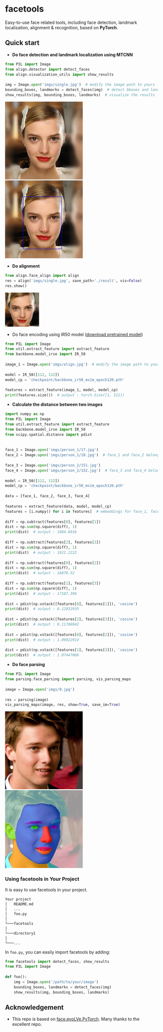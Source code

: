 # facetools
Easy-to-use face related tools, including face detection, landmark localization, alignment &amp; recognition, based on **PyTorch**.

## Quick start
* **Do face detection and landmark localization  using MTCNN**
```python
from PIL import Image
from align.detector import detect_faces
from align.visualization_utils import show_results

img = Image.open('imgs/single.jpg')  # modify the image path to yours
bounding_boxes, landmarks = detect_faces(img)  # detect bboxes and landmarks for all faces in the image
show_results(img, bounding_boxes, landmarks)  # visualize the results
```
![](imgs/single.jpg)   ![](imgs/detect_landmark.png)

* **Do alignment**
```python
from align.face_align import align
res = align('imgs/single.jpg', save_path='./result', vis=False)
res.show()
```
![](imgs/align.jpg)

* Do face encoding using IR50 model ([download pretrained model](https://pan.baidu.com/s/1L8yOF1oZf6JHfeY9iN59Mg#list/path=%2F))
```python
from PIL import Image
from util.extract_feature import extract_feature
from backbone.model_irse import IR_50

image_1 = Image.open('imgs/align.jpg')  # modify the image path to yours

model = IR_50([112, 112])
model_cp = 'checkpoint/backbone_ir50_ms1m_epoch120.pth'

features = extract_feature(image_1, model, model_cp)
print(features.size())  # output : torch.Size([1, 512])

```

* **Calculate the distance between two images**
```python
import numpy as np
from PIL import Image
from util.extract_feature import extract_feature
from backbone.model_irse import IR_50
from scipy.spatial.distance import pdist


face_1 = Image.open('imgs/person_1/17.jpg')
face_2 = Image.open('imgs/person_1/18.jpg')  # face_1 and face_2 belong to the same one

face_3 = Image.open('imgs/person_2/151.jpg')
face_4 = Image.open('imgs/person_2/152.jpg')  # face_3 and face_4 belong to the same one

model = IR_50([112, 112])
model_cp = 'checkpoint/backbone_ir50_ms1m_epoch120.pth'

data = [face_1, face_2, face_3, face_4]

features = extract_feature(data, model, model_cp)
features = [i.numpy() for i in features]  # embeddings for face_1, face_2, face_3 and face_4

diff = np.subtract(features[0], features[1])
dist = np.sum(np.square(diff), 1)
print(dist)  # output : 1984.6016

diff = np.subtract(features[2], features[3])
dist = np.sum(np.square(diff), 1)
print(dist)  # output : 1921.2222

diff = np.subtract(features[0], features[2])
dist = np.sum(np.square(diff), 1)
print(dist)  # output : 16876.32

diff = np.subtract(features[1], features[3])
dist = np.sum(np.square(diff), 1)
print(dist)  # output : 17107.396

dist = pdist(np.vstack([features[0], features[1]]), 'cosine')
print(dist)  # output : 0.12932935

dist = pdist(np.vstack([features[2], features[3]]), 'cosine')
print(dist)  # output : 0.11706942

dist = pdist(np.vstack([features[0], features[2]]), 'cosine')
print(dist)  # output : 1.09022914

dist = pdist(np.vstack([features[1], features[3]]), 'cosine')
print(dist)  # output : 1.07447068
```

* **Do face parsing**
```python
from PIL import Image
from parsing.face_parsing import parsing, vis_parsing_maps

image = Image.open('imgs/9.jpg')

res = parsing(image)
vis_parsing_maps(image, res, show=True, save_im=True)
```
![](imgs/9.jpg) ![](imgs/parsing.jpg)

### Using facetools in Your Project
It is easy to use facetools in your project.
```
Your project
│   README.md
│   ...
│   foo.py
│
└───facetools
│
└───directory1
│   
└───...
```

In `foo.py`, you can easily import facetools by adding:
```python
from facetools import detect_faces, show_results
from PIL import Image

def foo():
    img = Image.open('/path/to/your/image') 
    bounding_boxes, landmarks = detect_faces(img) 
    show_results(img, bounding_boxes, landmarks) 
```

## Acknowledgement
- This repo is based on [face.evoLVe.PyTorch](https://github.com/ZhaoJ9014/face.evoLVe.PyTorch). Many thanks to the excellent repo.










